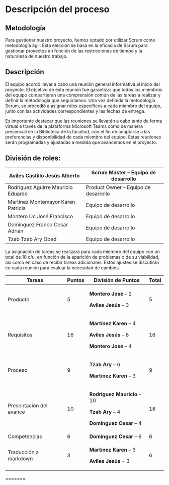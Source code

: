 # Descripción del proceso

## Metodología

Para gestionar nuestro proyecto, hemos optado por utilizar Scrum como metodología ágil. Esta elección se basa en la eficacia de Scrum para gestionar proyectos en función de las restricciones de tiempo y la naturaleza de nuestro trabajo.

## Descripción

El equipo acordó llevar a cabo una reunión general informativa al inicio del proyecto. El objetivo de esta reunión fue garantizar que todos los miembros del equipo compartieran una comprensión común de las tareas a realizar y definir la metodología que seguiríamos. Una vez definida la metodología Scrum, se procedió a asignar roles específicos a cada miembro del equipo, junto con las actividades correspondientes y las fechas de entrega. 

Es importante destacar que las reuniones se llevarán a cabo tanto de forma virtual a través de la plataforma Microsoft Teams como de manera presencial en la Biblioteca de la facultad, con el fin de adaptarse a las preferencias y disponibilidad de cada miembro del equipo. Estas reuniones serán programadas y ajustadas a medida que avancemos en el proyecto. 


## División de roles: 

| Aviles Castillo Jesús Alberto | Scrum Master – Equipo de desarrollo |
|----------|----------|
| Rodriguez Aguirre Mauricio Eduardo    | Product Owner – Equipo de desarrollo   |
| Martínez Montemayor Karen Patricia    | Equipo de desarrollo   |
| Montero Uc José Francisco    | Equipo de desarrollo   |
| Dominguez Franco Cesar Adrián   | Equipo de desarrollo   |
| Tzab Tzab Ary Obed   | Equipo de desarrollo   |

La asignación de tareas se realizará para cada miembro del equipo con un total de 10 c/u, en función de la aparición de problemas o de su viabilidad, así como en caso de recibir tareas adicionales. Estos ajustes se discutirán en cada reunión para evaluar la necesidad de cambios. 

| Tareas | Puntos | División de Puntos |      Total    |
|----------|----------|----------|----------|
| Producto    | 5   | <p>**Montero José** – 2 <p>**Aviles Jesús** – 3    |       5   |
| Requisitos   | 16   | <p>**Martínez Karen** – 4 <p>**Aviles Jesús** – 8 <p>**Montero José** – 4   |    16      |
| Proceso    | 9   | <p>**Tzab Ary** – 6 <p>**Martínez Karen** – 3    |      9    |
| Presentación del avance    | 10   | <p>**Rodríguez Mauricio** – 10 <p>**Tzab Ary** – 4 <p>**Domínguez Cesar** – 4    |     18     |
| Competencias    | 6  | **Domínguez Cesar** – 6    |     6     |
| Traducción a markdown    | 3   | <p>**Martínez Karen** – 3 <p>**Aviles Jesús** - 3    |      6    |
=======